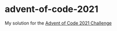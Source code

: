 # advent-of-code-2021
My solution for the [Advent of Code 2021 Challenge](https://adventofcode.com/)
